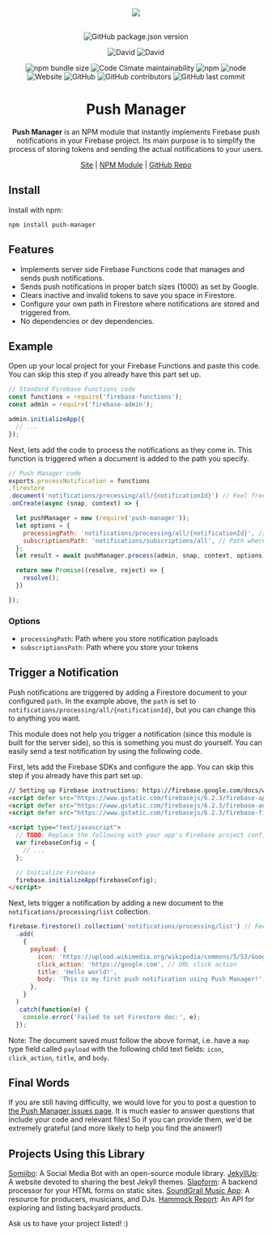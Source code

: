 <div align="center">
  <a href="https://cdn.itwcreativeworks.com/assets/itw-creative-works/images/logo/itw-creative-works-pictoral-black-x.svg">
    <img src="https://cdn.itwcreativeworks.com/assets/itw-creative-works/images/logo/itw-creative-works-pictoral-black-x.svg">
  </a>
  <br>
  <br>

![GitHub package.json version](https://img.shields.io/github/package-json/v/itw-creative-works/push-manager.svg)

![David](https://img.shields.io/david/itw-creative-works/push-manager.svg)
![David](https://img.shields.io/david/dev/itw-creative-works/push-manager.svg)
<!-- ![GitHub code size in bytes](https://img.shields.io/github/languages/code-size/itw-creative-works/push-manager.svg) -->
![npm bundle size](https://img.shields.io/bundlephobia/min/push-manager.svg)
![Code Climate maintainability](https://img.shields.io/codeclimate/maintainability-percentage/itw-creative-works/push-manager.svg)
![npm](https://img.shields.io/npm/dm/push-manager.svg)
![node](https://img.shields.io/node/v/push-manager.svg)
![Website](https://img.shields.io/website/https/itwcreativeworks.com.svg)
![GitHub](https://img.shields.io/github/license/itw-creative-works/push-manager.svg)
![GitHub contributors](https://img.shields.io/github/contributors/itw-creative-works/push-manager.svg)
![GitHub last commit](https://img.shields.io/github/last-commit/itw-creative-works/push-manager.svg)


# Push Manager
**Push Manager** is an NPM module that instantly implements Firebase push notifications in your Firebase project. Its main purpose is to simplify the process of storing tokens and sending the actual notifications to your users.

[Site](https://itwcreativeworks.com) | [NPM Module](https://www.npmjs.com/package/push-manager) | [GitHub Repo](https://github.com/itw-creative-works/push-manager)

</div>

## Install
Install with npm:
```shell
npm install push-manager
```

## Features
* Implements server side Firebase Functions code that manages and sends push notifications.
* Sends push notifications in proper batch sizes (1000) as set by Google.
* Clears inactive and invalid tokens to save you space in Firestore.
* Configure your own path in Firestore where notifications are stored and triggered from.
* No dependencies or dev dependencies.


## Example
Open up your local project for your Firebase Functions and paste this code. You can skip this step if you already have this part set up.
```js
// Standard Firebase Functions code
const functions = require('firebase-functions');
const admin = require('firebase-admin');

admin.initializeApp({
  // ...
});

```

Next, lets add the code to process the notifications as they come in. This function is triggered when a document is added to the path you specify.
```js
// Push Manager code
exports.processNotification = functions
.firestore
.document('notifications/processing/all/{notificationId}') // Feel free to change the path
.onCreate(async (snap, context) => {

  let pushManager = new (require('push-manager'));
  let options = {
    processingPath: 'notifications/processing/all/{notificationId}', // Path where you store notification payloads. Can be anything but must be the same as the path from line 3
    subscriptionsPath: 'notifications/subscriptions/all', // Path where you store your tokens
  };
  let result = await pushManager.process(admin, snap, context, options);

  return new Promise((resolve, reject) => {
    resolve();
  })

});
```

### Options
* `processingPath`: Path where you store notification payloads
* `subscriptionsPath`: Path where you store your tokens

## Trigger a Notification
Push notifications are triggered by adding a Firestore document to your configured `path`. In the example above, the `path` is set to `notifications/processing/all/{notificationId}`, but you can change this to anything you want.

This module does not help you trigger a notification (since this module is built for the server side), so this is something you must do yourself. You can easily send a test notification by using the following code.

First, lets add the Firebase SDKs and configure the app. You can skip this step if you already have this part set up.
```html
// Setting up Firebase instructions: https://firebase.google.com/docs/web/setup
<script defer src="https://www.gstatic.com/firebasejs/6.2.3/firebase-app.js"></script>
<script defer src="https://www.gstatic.com/firebasejs/6.2.3/firebase-auth.js"></script>
<script defer src="https://www.gstatic.com/firebasejs/6.2.3/firebase-firestore.js"></script>

<script type="text/javascript">
  // TODO: Replace the following with your app's Firebase project configuration
  var firebaseConfig = {
    // ...
  };

  // Initialize Firebase
  firebase.initializeApp(firebaseConfig);
</script>
```

Next, lets trigger a notification by adding a new document to the `notifications/processing/list` collection.
```js
firebase.firestore().collection('notifications/processing/list') // Feel free to change the path but make sure to keep it consistent!
  .add(
    {
      payload: {
        icon: 'https://upload.wikimedia.org/wikipedia/commons/5/53/Google_%22G%22_Logo.svg', // Link to notification icon
        click_action: 'https://google.com', // URL click action
        title: 'Hello world!',
        body: 'This is my first push notification using Push Manager!',
      },
    }
  )
  .catch(function(e) {
    console.error('Failed to set Firestore doc:', e);
  });
```

Note: The document saved must follow the above format, i.e. have a `map` type field called `payload` with the following child text fields: `icon`, `click_action`, `title`, and `body`.

## Final Words
If you are still having difficulty, we would love for you to post
a question to [the Push Manager issues page](https://github.com/itw-creative-works/push-manager/issues). It is much easier to answer questions that include your code and relevant files! So if you can provide them, we'd be extremely grateful (and more likely to help you find the answer!)

## Projects Using this Library
[Somiibo](https://somiibo.com/): A Social Media Bot with an open-source module library.
[JekyllUp](https://jekyllup.com/): A website devoted to sharing the best Jekyll themes.
[Slapform](https://slapform.com/): A backend processor for your HTML forms on static sites.
[SoundGrail Music App](https://app.soundgrail.com/): A resource for producers, musicians, and DJs.
[Hammock Report](https://hammockreport.com/): An API for exploring and listing backyard products.

Ask us to have your project listed! :)
